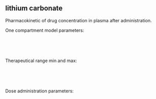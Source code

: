 <div class="w3-row">
<div class="w3-half">

## lithium carbonate

Pharmacokinetic of drug concentration in plasma after administration.
<bdl-fmi id="idfmi" mode="oneshot" src="Pharmacolibrary_Test_SingleCompartment_PBPKModel.js" fminame="Pharmacolibrary_Test_SingleCompartment_PBPKModel" tolerance="0.000001" starttime="0" stoptime="786400" fstepsize="1000" fpslimit="60" guid="{88014fb9-2d2b-4180-a1c7-6fc5acc651c6}" valuereferences="637534227,16777227,16777226" valuelabels="distribution.C,Cmax,Cmin" inputs="vd,16777220,1,1,t;clearance,16777222,1,1,t;bioavailability,16777221,1,1,t;adminmass,16777224,1,1,t;adminduration,16777223,60,1,t;adminperiod,16777217,3600,1,t;admincount,16777218,1,1,t;cmin,16777226,1,1,f;cmax,16777227,1,1,f;firstadmin,16777216,60,1,t" inputlabels="VdPerKg,Cl,F,adminMassMg,adminDuration,periodicDose.adminPeriod,periodicDose.doseCount,Cmin,Cmax,periodicDose.firstAdminTime"></bdl-fmi>

<bdl-chartjs-time width="600" height="400" fromid="idfmi" labels="drug concentration [g/l],min,max" initialdata="" refindex="0" refvalues="3" maxdata="8192" throttle="50"></bdl-chartjs-time>

</div>
<div class="w3-half">

One compartment model parameters:

<bdl-range id="bioavailability" title="bioavailability" min="0.1" max="1" default="0.95" step="0.05" initdefault="true"></bdl-range><br/>
<bdl-range id="vd" title="volume of distribution [l/kg]" min="0.1" max="10" default="3" step="0.1" initdefault="true"></bdl-range><br/>
<bdl-range id="clearance" title="clearance [l/h]" min="0.1" max="200" default="9.4" step="0.1" initdefault="true"></bdl-range><br/>

Therapeutical range min and max:

<bdl-range id="cmin" title="Cmin [g/l]" min="0.001" max="1" default="0.004" step="0.001" initdefault="true"></bdl-range><br/>
<bdl-range id="cmax" title="Cmax [g/l]" min="0.001" max="2" default="0.008" step="0.001" initdefault="true"></bdl-range><br/>
<br/>

Dose administration parameters:

<bdl-range id="adminmass" title="admin dose mass [mg]" min="100" max="2000" default="1500" step="100" initdefault="true"></bdl-range><br/>
<bdl-range id="firstadmin" title="first dose administration [min]" min="1" max="120" default="30" step="1" initdefault="true"></bdl-range><br/>
<bdl-range id="admincount" title="how many times " min="1" max="21" default="7" step="1" initdefault="true"></bdl-range><br/>
<bdl-range id="adminperiod" title="period between doses [h]" min="1" max="48" default="24" step="1" initdefault="true"></bdl-range><br/>
<bdl-range id="adminduration" title="administration duration [min]" min="1" max="720" default="720" step="1" initdefault="true"></bdl-range><br/>


</div>
</div>

